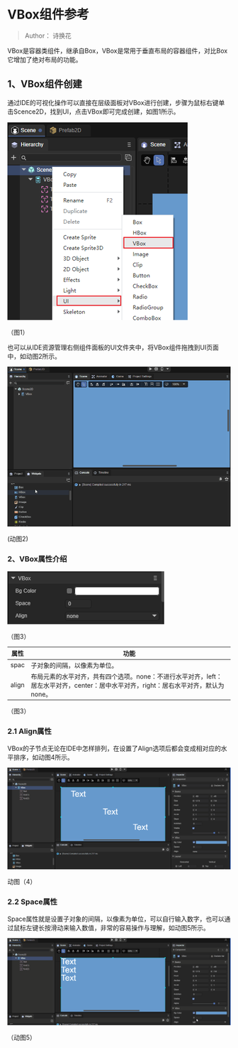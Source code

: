 # VBox组件参考

> Author：  诗换花

VBox是容器类组件，继承自Box，VBox是常用于垂直布局的容器组件，对比Box它增加了绝对布局的功能。

[VBox API]:https://layaair.layabox.com/3.x/api/Chinese/index.html?version=3.0.0&type=2D&category=UI&class=laya.ui.VBox



## 1、VBox组件创建

通过IDE的可视化操作可以直接在层级面板对VBox进行创建，步骤为鼠标右键单击Scence2D，找到UI，点击VBox即可完成创建，如图1所示。

![](img/1.png) 

（图1）

也可以从IDE资源管理右侧组件面板的UI文件夹中，将VBox组件拖拽到UI页面中，如动图2所示。

![](img/2.gif) 

(动图2)

### 2、VBox属性介绍

![](img/3.png) 

（图3）

| 属性  | 功能                                                         |
| ----- | ------------------------------------------------------------ |
| spac  | 子对象的间隔，以像素为单位。                                 |
| align | 布局元素的水平对齐，共有四个选项。none：不进行水平对齐，left：居左水平对齐，center：居中水平对齐，right：居右水平对齐，默认为none。 |

（图3）

### 2.1 Align属性

VBox的子节点无论在IDE中怎样排列，在设置了Align选项后都会变成相对应的水平排序，如动图4所示。

![](img/4.gif)

动图（4）

### 2.2 Space属性

Space属性就是设置子对象的间隔，以像素为单位，可以自行输入数字，也可以通过鼠标左键长按滑动来输入数值，非常的容易操作与理解，如动图5所示。

![](img/5.gif)

（动图5）